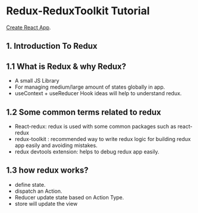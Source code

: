 # Redux-ReduxToolkit Tutorial

[Create React App](https://github.com/facebook/create-react-app).

## 1. Introduction To Redux

<div>
<h2>1.1 What is Redux & why Redux?</h2>
<ul>
<li>A small JS Library</li>
<li>For managing medium/large amount of states globally in app.</li>
<li>useContext + useReducer Hook ideas will help to understand redux.</li>
</ul>
<h2>1.2 Some common terms related to redux</h2>
<ul>
<li>React-redux: redux is used with some common packages such as react-redux</li>
<li>redux-toolkit : recommended way to write redux logic for building redux app easily and avoiding mistakes.</li>
<li>redux devtools extension: helps to debug redux app easily.</li>
</ul>
<h2>1.3 how redux works?</h2>
<ul>
<li>define state.</li>
<li>dispatch an Action.</li>
<li>Reducer update state based on Action Type.</li>
<li>store will update the view</li>
</ul>
<img src="https://i.ibb.co/bd6CWZV/redux-structure-image.png" alt=""/>
</div>
